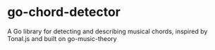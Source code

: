 # go-chord-detector
A Go library for detecting and describing musical chords, inspired by Tonal.js and built on go-music-theory
